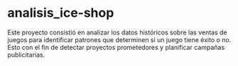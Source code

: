 # analisis_ice-shop
Este proyecto consistió en analizar los datos históricos sobre las ventas de juegos para identificar patrones que determinen si un juego tiene éxito o no. Esto con el fin de detectar proyectos prometedores y planificar campañas publicitarias.
